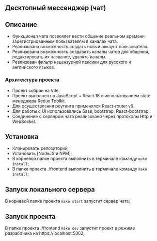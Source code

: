 ## Десктопный мессенджер (чат)
## Описание
- Функционал чата позвоялет вести общение реальном времени зарегистриованным пользвателям в каналах чата.
- Реализована возможность создать новый аккаунт пользователя.
- Реализована возможность создавать каналы чатов для общения, редактировать их название, удалять каналы.
- Реализован фильтр нецензурной лексики для русского и английского языков.
### Архитектура проекта
- Проект собран на Vite.
- Проект выполнен на JavaScript + React 18 с использованием state менеджера Redux Toolkit.
- Для осуществления роутинга применялся React-router v6.
- Для работы с UI использовались Sass, bootstrap, React-bootstrap.
- Соединение с сервером чата реализовано через протоколы Http и WebSocket.
## Установка
- Клонировать репозиторий;
- Установить [NodeJS и NPM];
- В корневой папке проекта выполнить в терминале команду `make install`;
- В папке проекта ./frontend выполнить в терминале команду `make install`;
## Запуск локального сервера
 В корневой папке проекта `make start` запустит сервер чата;
## Запуск проекта
В папке проекта ./frontend `make dev` запустит проект в режиме разрабочика на https://localhost:5002;